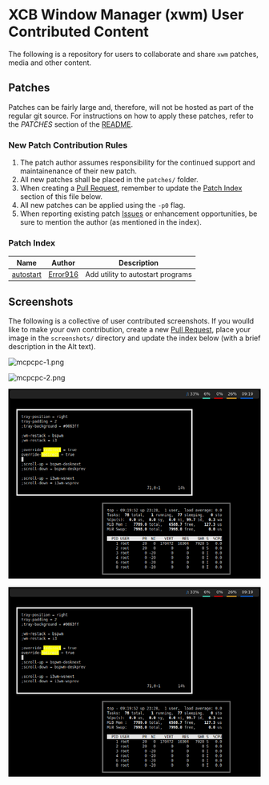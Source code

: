 # XCB Window Manager (xwm) User Contributed Content

The following is a repository for users to collaborate and share `xwm` patches, media and other content.

## Patches

Patches can be fairly large and, therefore, will not be hosted as part of the regular git source.  For instructions on how to apply these patches, refer to the *PATCHES* section of the [README](https://raw.githubusercontent.com/mcpcpc/xwm/main/README).

### New Patch Contribution Rules

1.   The patch author assumes responsibility for the continued support and maintainenance of their new patch.
2.   All new patches shall be placed in the `patches/` folder.
3.   When creating a [Pull Request](https://github.com/mcpcpc/xwm-patches/pulls), remember to update the [Patch Index](#patch-index) section of this file below.
4.   All new patches can be applied using the `-p0` flag.
5.   When reporting existing patch [Issues](https://github.com/mcpcpc/xwm-patches/issues) or enhancement opportunities, be sure to mention the author (as mentioned in the index).

### Patch Index

| Name                                | Author                                  | Description                                               |
| -                                   | -                                       | -                                                         |
| [autostart](patches/autostart.diff) | [Error916](https://github.com/Error916) | Add utility to autostart programs                         |

## Screenshots

The following is a collective of user contributed screenshots.  If you woulld like to make your own contribution, create a new [Pull Request](https://github.com/mcpcpc/xwm-patches/pulls), place your image in the `screenshots/` directory and update the index below (with a brief description in the Alt text).

![mcpcpc-1.png](screenshots/mcpcpc-1.png "I am not a `ricer`, but this was my very first screenshot taken using `xwm`")

![mcpcpc-2.png](screenshots/mcpcpc-2.png "grey or gray?")

![mcpcpc-3.png](screenshots/mcpcpc-3.png "xwm with polybar")

![mcpcpc-4.png](screenshots/mcpcpc-3.png "xwm with polybar, neofetch, and pfetch")
